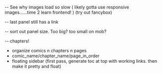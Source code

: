 -- See why images load so slow ( likely gotta use responsive images......time 2 learn frontend! )
(try out fancybox)

-- last panel still has a link

-- sort out panel size. Too big? too small on mob?

-- chapters!
   - organize comics n chapters n pages
   - comic_name/chapter_name/page_in_order
   - floating sidebar (first pass, generate toc at top with working links. then make it pretty and float)
